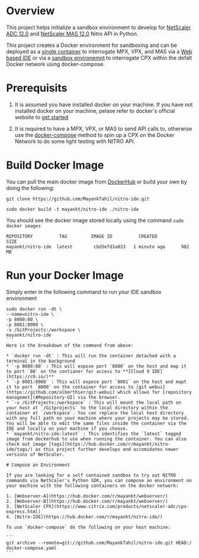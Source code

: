 # Overview

This project helps initialize a sandbox environment to develop for [NetScaler ADC 12.0](nitro-python-1.0/docs/html/index.html) and [NetScaler MAS 12.0](nitro-python-1.0/doc/index.html) Nitro API in Python. 

This project creates a Docker environment for sandboxing and can be deployed as a [single container](#Docker-Run) to interrogate MPX, VPX, and MAS via a [Web based IDE](https://c9.io/) or via a [sandbox environemnt](#Docker-Compose) to interrogate CPX within the defalt Docker network using docker-compose.

# Prerequisits 

1. It is assumed you have installed docker on your machine. If you have not installed docker on your machine, pelase refer to docker's official website to [get started](https://docs.docker.com/engine/installation/)

2. It is required to have a MPX, VPX, or MAS to send API calls to, otherwise use the [docker-compose](#Docker-Compose) method to spin up a CPX on the Docker Network to do some light testing with NITRO API. 


# Build Docker Image

You can pull the main docker image from [DockerHub](https://hub.docker.com/r/mayankt/nitro-ide/) or build your own by doing the following: 

```
git clone https://github.com/MayankTahil/nitro-ide.git

sudo docker build -t mayankt/nitro-ide ./nitro-ide
```

You should see the docker image stored locally using the command `sudo docker images`

```
REPOSITORY          TAG         IMAGE ID          CREATED          SIZE
mayankt/nitro-ide  latest        cbd5efd1a833   1 minute ago      982 MB
```

# Run your Docker Image

Simply enter in the following command to run your IDE sandbox environment

````
sudo docker run -dt \ 
--name=nitro-ide \
-p 8080:80 \
-p 8081:8000 \
-v /GitProjects:/workspace \
mayankt/nitro-ide
```
Here is the breakdown of the command from above: 

* `docker run -dt` : This will run the container detached with a terminal in the background
* `-p 8080:80` : This will expose port `8080` on the host and map it to port `80` on the contianer for access to **[Cloud 9 IDE](https://c9.io/)**
* `-p 8081:8000` : This will expose port `8081` on the host and mapt it to port `8000` on the container for access to [git webui](https://github.com/alberthier/git-webui) which allows for [repository managemet](#Repository-UI) via the browser.
* `-v /GitProjects:/workspace` : This will mount the local path on your host at `/Gitprojects` to the local directory within the container at `/workspace`. You can replace the local host directory with any full path on your machine where your projects may be stored. You will be able to edit the same files inside the container via the IDE and locally on your machine if you choose. 
* `mayankt/nitro-ide:latest` : This identifies the `latest` tagged image from dockerhub to use when running the container. You can also check out image [tags](https://hub.docker.com/r/mayankt/nitro-ide/tags/) as this project further develops and accomidates newer versions of NetScaler. 

# Compose an Environment 

If you are looking for a self contained sandbox to try out NITRO commands via NetScaler's Python SDK, you can compose an environment on your machine with the following containers on the docker network: 

1. [Webserver-A](https://hub.docker.com/r/mayankt/webserver/)
2. [Webserver-B](https://hub.docker.com/r/mayankt/webserver/)
3. [NetScaler CPX](https://www.citrix.com/products/netscaler-adc/cpx-express.html)
4. [Nitro-IDE](https://hub.docker.com/r/mayankt/nitro-ide/)

To use `docker-compose` do the following on your host machine: 

```
git archive --remote=git://github.com/MayankTahil/nitro-ide.git HEAD:/ docker-compose.yaml 
```

